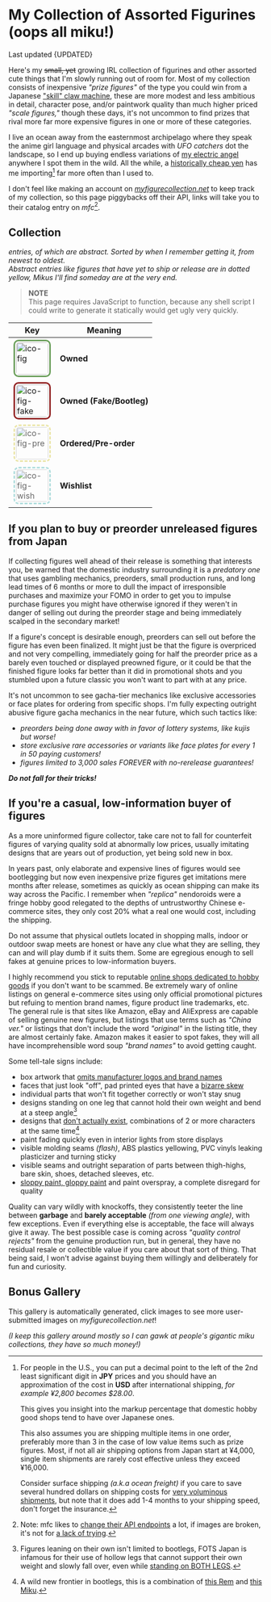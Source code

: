 <!-- started 2022/4/21 -->
<!-- updated 2024/7/18 -->

# My Collection of Assorted Figurines (oops all miku!)
Last updated {UPDATED}

Here's my ~~small, yet~~ growing IRL collection of figurines and other assorted cute things that I'm slowly running out of room for.
Most of my collection consists of inexpensive _"prize figures"_ of the type you could win from a Japanese ["skill" claw machine][claw], these are more modest and less ambitious in detail, character pose, and/or paintwork quality than much higher priced _"scale figures,"_ though these days, it's not uncommon to find prizes that rival more far more expensive figures in one or more of these categories.

I live an ocean away from the easternmost archipelago where they speak the anime girl language and physical arcades with _UFO catchers_ dot the landscape, so I end up buying endless variations of [my electric angel][micker] anywhere I spot them in the wild.
All the while, a [historically cheap yen][jpy] has me importing[^import] far more often than I used to.

I don't feel like making an account on _[myfigurecollection.net][mfc]_ to keep track of my collection, so this page piggybacks off their API, links will take you to their catalog entry on _mfc_[^api].

[claw]: https://www.youtube.com/watch?v=0Nh-k8OXhCo
[micker]: https://www.youtube.com/watch?v=f91sM4rI76w&hl=en
[mfc]: https://myfigurecollection.net
[jpy]: https://www.google.com/finance/quote/USD-JPY?window=5Y
[^api]:
	Note: mfc likes to [change their API endpoints][1] a lot, if images are broken, it's not for [a lack of trying][2].

	[1]: https://github.com/microsounds/microsounds.github.io/commit/10c49ea
	[2]: https://raw.githubusercontent.com/microsounds/microsounds.github.io/master/.scripts/fetch-figure-pics.sh
[^import]:
	For people in the U.S., you can put a decimal point to the left of the 2nd least significant digit in **JPY** prices and you should have an approximation of the cost in **USD** after international shipping,
	_for example ¥2,800 becomes $28.00_.

	This gives you insight into the markup percentage that domestic hobby good shops tend to have over Japanese ones.

	This also assumes you are shipping multiple items in one order, preferably more than 3 in the case of low value items such as prize figures.
	Most, if not all air shipping options from Japan start at ¥4,000, single item shipments are rarely cost effective unless they exceed ¥16,000.

	Consider surface shipping _(a.k.a ocean freight)_ if you care to save several hundred dollars on shipping costs for [very voluminous shipments][coffin], but note that it does add 1-4 months to your shipping speed, don't forget the insurance.

	[coffin]: https://www.google.com/search?q=amiami+shipping+%28200%7Ccoffin%29+box+site%3Areddit.com&tbm=isch

## Collection
<em><strong><span id="fig-count" style="font-size: 150%"></span></strong> entries,
	<strong><span id="fig-abs-count" style="font-size: 120%"></span></strong> of which are abstract.</em>
_Sorted by when I remember getting it, from newest to oldest._
<br />_Abstract entries like figures that have yet to ship or release are in dotted yellow, Mikus I'll find someday are at the very end._


<div id="fig-thumbs">
<noscript>
<blockquote>
<p><strong>NOTE</strong><br/>
	This page requires JavaScript to function, because any shell script I could write to generate it statically would get ugly very quickly.</p>
</blockquote>
</noscript>

</div>

<div class="aside right">

| Key | Meaning |
| -- | -- |
| ![ico-fig]({DOC_ROOT}/notes/assets/miku-nendo.jpg) | **Owned** |
| ![ico-fig-fake]({DOC_ROOT}/notes/assets/miku-nendo.jpg) | **Owned (Fake/Bootleg)** |
| ![ico-fig-pre]({DOC_ROOT}/notes/assets/miku-nendo.jpg) | **Ordered/Pre-order** |
| ![ico-fig-wish]({DOC_ROOT}/notes/assets/miku-nendo.jpg) | **Wishlist** |

</div>

## If you plan to buy or preorder unreleased figures from Japan
If collecting figures well ahead of their release is something that interests you, be warned that the domestic industry surrounding it is a _predatory one_ that uses gambling mechanics, preorders, small production runs, and long lead times of 6 months or more to dull the impact of irresponsible purchases and maximize your FOMO in order to get you to impulse purchase figures you might have otherwise ignored if they weren't in danger of selling out during the preorder stage and being immediately scalped in the secondary market!

If a figure's concept is desirable enough, preorders can sell out before the figure has even been finalized.
It might just be that the figure is overpriced and not very compelling, immediately going for half the preorder price as a barely even touched or displayed preowned figure, or it could be that the finished figure looks far better than it did in promotional shots and you stumbled upon a future classic you won't want to part with at any price.

It's not uncommon to see gacha-tier mechanics like exclusive accessories or face plates for ordering from specific shops.
I'm fully expecting outright abusive figure gacha mechanics in the near future, which such tactics like:
* _preorders being done away with in favor of lottery systems, like kujis but worse!_
* _store exclusive rare accessories or variants like face plates for every 1 in 50 paying customers!_
* _figures limited to 3,000 sales FOREVER with no-rerelease guarantees!_

***Do not fall for their tricks!***


## If you're a casual, low-information buyer of figures
As a more uninformed figure collector, take care not to fall for counterfeit figures of varying quality sold at abnormally low prices, usually imitating designs that are years out of production, yet being sold new in box.

In years past, only elaborate and expensive lines of figures would see bootlegging but now even inexpensive prize figures get imitations mere months after release, sometimes as quickly as ocean shipping can make its way across the Pacific.
I remember when _"replica"_ nendoroids were a fringe hobby good relegated to the depths of untrustworthy Chinese e-commerce sites, they only cost 20% what a real one would cost, including the shipping.

Do not assume that physical outlets located in shopping malls, indoor or outdoor swap meets are honest or have any clue what they are selling, they can and will play dumb if it suits them. Some are egregious enough to sell fakes at genuine prices to low-information buyers.

I highly recommend you stick to reputable [online shops dedicated to hobby goods](https://www.buyfags.moe/Full_guide#List_of_shops) if you don't want to be scammed.
Be extremely wary of online listings on general e-commerce sites using only official promotional pictures but refuing to mention brand names, figure product line trademarks, etc.
The general rule is that sites like Amazon, eBay and AliExpress are capable of selling genuine new figures, but listings that use terms such as _"China ver."_ or listings that don't include the word _"original"_ in the listing title, they are almost certainly fake.
Amazon makes it easier to spot fakes, they will all have incomprehensible word soup _"brand names"_ to avoid getting caught.

Some tell-tale signs include:
* box artwork that [omits manufacturer logos and brand names](https://myfigurecollection.net/picture/2402764)
* faces that just look "off", pad printed eyes that have a [bizarre skew](https://myfigurecollection.net/picture/2182516)
* individual parts that won't fit together correctly or won't stay snug
* designs standing on one leg that cannot hold their own weight and bend at a steep angle[^fotsjapan]
* designs that [don't actually exist](https://myfigurecollection.net/picture/3267308), combinations of 2 or more characters at the same time[^rem]
* paint fading quickly even in interior lights from store displays
* visible molding seams _(flash)_, ABS plastics yellowing, PVC vinyls leaking plasticizer and turning sticky
* visible seams and outright separation of parts between thigh-highs, bare skin, shoes, detached sleeves, etc.
* [sloppy paint, gloppy paint](https://myfigurecollection.net/picture/2529349) and paint overspray, a complete disregard for quality

Quality can vary wildly with knockoffs, they consistently teeter the line between **garbage** and **barely acceptable** _(from one viewing angle)_, with few exceptions. Even if everything else is acceptable, the face will always give it away.
The best possible case is coming across _"quality control rejects"_ from the genuine production run, but in general, they have no residual resale or collectible value if you care about that sort of thing.
That being said, I won't advise against buying them willingly and deliberately for fun and curiosity.

[^rem]: A wild new frontier in bootlegs, this is a combination of
	[this Rem](https://myfigurecollection.net/item/1047417) and [this Miku](https://myfigurecollection.net/item/944728).

[^fotsjapan]:
	Figures leaning on their own isn't limited to bootlegs, FOTS Japan is infamous for their use of hollow legs that cannot support their own weight and slowly fall over, even while
	[standing on BOTH LEGS](https://old.reddit.com/r/AnimeFigures/comments/if2feq/just_dont_buy_how_heavy_are_the_dumbbells_you/).

## Bonus Gallery
This gallery is automatically generated, click images to see more user-submitted images on _myfigurecollection.net_!

_(I keep this gallery around mostly so I can gawk at people's gigantic miku collections, they have so much money!)_

<div class="gallery" id="fig-gallery">
</div>

<style type="text/css">
	[alt*="fig"] {
		border-radius: 10px;
		border: 3px #6B9F5B solid;
		padding: 2px;
		margin: 2px;
		height: 64px;
		width: 64px;
	}
	[alt*="fig"]:hover { opacity: unset; }
	[alt*="fake"] {	border: 3px #932525 solid; }
	[alt*="pre"] {	border: 3px #E1D97A dashed; opacity: 65%; }
	[alt*="wish"] {	border: 3px #86CDCD dashed; opacity: 65%; }
</style>

<script type="text/javascript">
/* <![CDATA[ */
'use strict';

var figs = [
	/* MFC id, unknown MFC image hash key, alt text description
	 * MFC ids prepended with x are knockoffs
	 */

	[ '1916908', 'fbd46', 'sega fuwa puchi nuigurumi L miku magical mirai 2023 plush (2023)' ],
	[ '1877039', '26931', 'good smile dress up darling kuroe shikuzu nendoroid #2172 (2023)' ],
	[ '12638', '7c73a', 'gift nendoroid plus #02 hachune miku articulated plush  (2011)' ],
	[ '549357', 'f1872', 'good smile gochiusa hotto cocoa nendoroid #798 (2017)' ],
	[ '1131770', 'e27f8', 'good smile rozen maiden suiseiseki nendoroid #1710 (2022)' ],
	[ 'p2222288', '18548', 'taito artist masterpiece+ miku birthday 2024 flower ver. (2024)' ],
	[ 'p2256547', 'c9e2e', 'good smile pop up parade miku v2 translucent color ver. (2024)' ],
	[ 'p1941522', 'd96e1', 'max factory plamatea miku 16th birthday ver. model kit (2024)' ],
	[ 'p2210315', '79581', 'good smile world is mine miku 2024 ver. nendoroid #2430 (2024)' ],
	[ '1764164', 'be850', 'good smile huggy miku trading fig (2023)' ],
	[ 'p1956669', '6491b', 'good smile miku v3 nendoroid #2360 (2024)' ],
	[ '287708', 'e0015', 'good smile gochiusa kafu chino nendo #558 (2017)' ],
	[ 'p1876376', 'e225c', 'good smile cinnamoroll miku nendo #2306 (2024)' ],
	[ '861021', '9c203', 'sega preciality special nuigurumi (fuwafuwa mega jumbo) miku plush (2019)' ],
	[ 'p1781933', 'ecbab', 'design coco miku senbonzakura 10th anniv. ver 1/7 scale (2025)' ],
	[ '1974911', 'db59b', 'furyu bicute bunnies miku rurudo ver. (2024)' ],
	[ '2004539', 'ade3e', 'taito miku x rody artist masterpiece+ 39 ver. (2024)' ],
	[ 'p236103', '74cf9', 'freeing b-style hatsune miku V3 1/4 scale (2016)' ],
	[ '1911915', 'e3093', 'good smile komi-san maid outfit pop up parade (2024)' ],
	[ '1941969', '7b67e', 'good smile DECO*27 vampire jirai miku nendoroid #2239 (2024)' ],
	[ '186', '94494', 'good smile miku nendoroid #033 (2008)' ],
	[ '1656', 'ca554', 'good smile hachune miku nendoroid #042 (2008)' ],
	[ '1009', '633df', 'good smile kagamine len nendoroid #040 (2008)' ],
	[ '1008', '310fa', 'good smile kagamine rin nendoroid #039 (2008)' ],
	[ '117503', 'e371a', 'good smile mikudayo nendoroid #299 (2013)' ],
	[ '23566', '13463', 'volks moekore plus miku encore #03.9 1/6 scale (2010)' ],
	[ '331720', 'f9209', 'good smile project diva ha2ne miku nendoroid co-de (2016)' ],
	[ '22229', '658b2', 'sega hatsune miku PM figure (2010)' ],
	[ '266283', 'f0162', 'taito hatsune miku mamama style api miku (2015)' ],
	[ '12037', 'bbc47', 'max factory miku live stage ver. (wonfes 2009) figma #EX-003 (2009)' ],
	[ '153162', '8abda', 'good smile snow miku 2014 rabbit yukine nendoroid #380 (2014)' ],
	[ '5737', '2e05d', 'good smile kagami hiiragi \'MikkuMiku\' lucky star OVA nendoroid #062 (2009)' ],
	[ '59755', 'c2133', 'max factory hatsune miku append figma #100 (2011)' ],
	[ '78582', '5dc32', 'good smile hatsune miku append nendoroid #194 (2012)' ],
	[ '757554', '0b003', 'good smile miku cheerful ver. nendoroid #1001 (2011)' ],
	[ '287701', 'bb9fe', 'good smile mitchie m the greatest idol miku 1/8 scale (2016)' ],
	[ '41459', '30b7f', 'good smile miku absolute HMO edition nendoroid #129 (2011)' ],
	[ '861021', '9c203', 'sega preciality special nuigurumi (fuwafuwa mega jumbo) miku plush (2019)' ],
	[ '1849001', '85dfd', 'gift hatsune miku nt fumo plush (2023)' ],
	[ '1876348', 'f08ca', 'good smile miku 16th birthday ~dear creators~ nendoroid #2222 (2023)' ],
	[ '1189085', '8fa69', 'good smile hatsune miku nt 1/8 scale (2023)' ],
	[ '1258843', '55d3c', 'furyu f-nex hatsune miku chronicle 1/7 scale (2022)' ],
	[ '926772', '68615', 'good smile racing miku 2020 nendoroid #1293 (2020)' ],
	[ '1711391', '32d0d', 'taito kuji miku 39 no hi kinen kuji B prize (2023)' ],
	[ '998275', 'e47b6', 'taito miku 3rd season autumn ver. (2020)' ],
	[ '144335', '72a4a', 'max factory figma miku 2.0 #200 (2013)' ],
	[ '604387', '623bc', 'good smile miku 10th anniv. ver. nendoroid #831 (2018)' ],
	[ '12040', '74b0d', 'good smile hatsune miku CM ver. 1/8 scale (2009)' ],
	[ '29253', 'cb8f3', 'max factory miku tony ver. 1/7 scale (2011)' ],
	[ '186', '94494', 'good smile miku nendoroid #33 (2008)' ],
	[ '136444', '8be06', 'good smile miku 2.0 nendoroid #300 (2013)' ],
	[ '61333', '02c3e', 'good smile miku 1/8 scale lat-type ver. (2011)' ],
	[ '548722', '507c3', 'good smile hatsune miku v4x 1/8 scale (2018)' ],
	[ '187', 'c29a5', 'good smile hatsune miku 1/8 scale (2008)' ],
	[ 'p546853', 'be182', 'bandai figure-rise bust miku model kit (2017)' ],
	[ '1840070', '41610', 'good smile needy girl overdose kangel nendoroid #2201 (2023)' ],
	[ '289034', '83d4b', 'sega project diva arcade miku infinity module SPM (2015)' ],
	[ '1370076', '897d0', 'furyu bicute bunnies miku street ver. (2022)' ],
	[ '1210391', 'ebe3e', 'furyu bicute bunnies miku white bunny pearl ver. (2022)' ],
	[ '1419501', '49579', 'good smile racing miku 2022 nendoroid #1839 (2022)' ],
	[ '1503807', '54464', 'good smile magical mirai 2021 miku nendoroid #1940 (2022)' ],
	[ '1407723', 'd9878', 'taito big nuigurumi miku winter ver. (type B) (2021)' ],
	[ '1635003', 'ea804', 'taito wonderland puss in boots miku (2023)' ],
	[ '36788', '5b203', 'sega kagamine len EX figure (2010)' ],
	[ '1495055', 'eda04', 'bandai q posket miku v4x type a (2022)' ],
	[ '1796930', '5b192', 'max limited yurayura head miku nt (2023)' ],
	[ '1796928', '82839', 'max limited yurayura head miku (2023)' ],
	[ '1473760', 'fe3fe', 'good smile inugami korone nendoroid #1861 (2022)' ],
	[ '1473759', '90d6e', 'good smile nekomata okayu nendoroid #1860 (2022)' ],
	[ '1782785', 'da0ba', 'furyu exceed creative miku cyber future ver. (2023)' ],
	[ '1618453', '71b24', 'good smile pop up parade needy girl overdose kangel (2023)' ],
	[ '1780064', '90bb0', 'taito miku artist masterpiece+ birthday 2023 ver. (2023)' ],
	[ '1873722', '9565c', 'taito miku fashion figure uniform ver. (2024)' ],
	[ '1696654', '98c36', 'furyu miku flower fairy noodle stopper (2023)' ],
	[ '945860', '6ae97', 'good smile miku nendoroid doll (2020)' ],
	[ '1226915', '4beb0', 'good smile miku date outfit ver. nendoroid doll (2023)' ],
	[ '1616455', '1154b', 'good smile pop up parade ver. L DECO*27 vampire jirai miku (2023)' ],
	[ '1779734', 'fb6e1', 'taito miku fashion figure subculture ver. (2023)' ],
	[ '1335582', '0d57a', 'sega sakura miku v3 SPM (2022)' ],
	[ '1571286', '15051', 'sega miku christmas 2022 SPM (2022)' ],
	[ '1479579', '350f9', 'sega miku 15th anniversary kei ver. SPM (2022)' ],
	[ '1549222', '43de2', 'sega miku 15th anniversary zhou ver. SPM (2022)' ],
	[ '1376115', '30a86', 'good smile racing AMG 2021 SUPER GT round 3 1/64 scale diecast car (2022)' ],
	[ '1275355', '94c12', 'sega preciality special nuigurumi sakura miku (2022)' ],
	[ '1213389', '85cfa', 'good smile genshin impact venti nendoroid #1795 (2022)' ],
	[ '1189088', 'f9b14', 'good smile hatsune miku nt nendoroid #1701 (2022)' ],
	[ '1662862', 'a6288', 'moeyu miku embroidered blanket hoodie (2022)' ],
	[ '1499800', '04668', 'taito miku artist masterpiece latidos 2022 ver. (2022)' ],
	[ '1220581', 'b0f34', 'taito miku artist masterpiece pricess arabian ver. (2021)' ],
	[ 'x1214387', 'ea438', 'knockoff taito miku wonderland rapunzel (2021)' ],
	[ 'x314683', 'e7d29', 'knockoff sega miku fuwa fuwa nuigurumi plush (strap) (2015)' ],
	[ 'x370088', '27dfa', 'knockoff sega miku fuwa fuwa mega jumbo nuigurumi plush (2016)' ],
	[ 'x514129', '00fa6', 'knockoff sega nyanko miku fuwafuwa nuigurumi plush (2017)' ],
	[ 'x809190', '8d2a0', 'knockoff furyu miku noodle stopper figure (2019)' ],
	[ '1536233', '7215f', 're-ment miku miku room miniature diorama trading fig 8/8 set (2022)' ],
	[ 'x2987', '9fa5f', 'knockoff max factory figma miku #014 (2008)' ],
	[ '401018', 'bfb66', 'sega project diva innocent SPM miku (2016)' ],
	[ '718192', '29017', 'hatsune miku 2nd season Winter ver. (2018)' ],
	[ '1251026', 'e36e0', 'bandai q posket miku type a (2021)' ],
	[ '944728', 'c98b0', 'furyu miku bicute bunnies original ver. (2020)' ],
	[ '1311067', 'f43ff', 'taito miku artist masterpiece princess alice (2022)' ],
	[ '1141381', 'fe94b', 'taito miku artist masterpiece birthday 2021 (14th anniv.) (2021)' ],
	[ '1293291', 'c95e9', 'furyu sakura miku noodle stopper (2022)' ],
	[ '886807', '5b4b2', 'taito sakura miku 2020 ver. (2020)' ],
	[ '1216990', '90105', 'bandai espresto racing miku 2020 (2021)' ],
	[ '1035745', 'ba361', 'sega project diva mega 39\'s breathe you miku SPM (2021)' ],
	[ '1112719', '82ba8', 'taito miku big nuigurumi plush (2021)' ],
	[ '756832', 'd4634', 'taito hatsune miku 2nd season Spring ver. (2019)' ],
	[ '776143', '679aa', 'taito hatsune miku 2nd season Summer ver. (2019)' ],
	[ '4741', '89b30', 'sega hatsune miku EX figure (2008)' ],
	[ '1631369', '25b00', 'sega smiling miku nesoberi nuigurumi (strap) (2016)' ],
	[ '798190', 'f61e7', 'sega sakura miku SPM (2019)' ],
	[ '720383', '21905', 'sega fate/extella link astolfo SPM (2018)' ],
	[ '693275', 'f40e6', 'sega CHANxCO miku mega jumbo nuigurumi plush (2018)' ],
	[ '675904', '1161e', 'good smile gochiusa kirima sxarp nendoroid #929 (2018)' ],
	[ '689123', '2750f', 'good smile snow princess miku nendoroid #1000 (2019)' ],
	[ '464596', 'd0803', 'good smile konosuba megumin nendoroid #725 (2017)' ],
	[ '440687', '507c1', 'sega project diva X miku SPM (2016)' ],
	[ '583734', 'ccf32', 'sega touhou project izayoi sakuya PM figure (2017)' ],
	[ '200768', '28f48', 'funko pop rocks miku #039 (2014)' ],
	[ '246546', '9cbfc', 'sega project diva F2nd miku PM figure (2015)' ],
	[ 'x287774', 'f7c92', 'knockoff good smile umaru-chan nendoroid #524 (2015)' ],
	[ 'x26113', 'a69e3', 'knockoff good smile snow miku nendoroid #150 (2010)' ],
	[ '198604', '64215', 'sega project diva 2nd miku PM figure (2014)' ],
	[ '47413', 'd5289', 'banpresto akira kogami ichiban kuji H prize kyun-chara (2010)' ],
	[ '167123', '00cd8', 'sega project diva arcade miku PM figure (2012)' ],
	[ '100292', '0bb7d', 'great eastern entertainment hatsune miku plush (2012)' ],
	[ 'w66010', '03aa7', 'good smile miku support ver. nendoroid #170 (2011)' ],
	[ 'w370088', '27dfa', 'sega fuwafuwa mega jumbo miku plush (2016)' ],
	[ 'w451821', '07e74', 'good smile hatsune miku nendoroid JUMBO (2016)' ],
	[ 'w945858', 'b91b5', 'good smile hatsune miku v4x nendoroid #1309 (2020)' ],
	[ 'w1085480', 'f2b12', 'furyu f-nex miku nekomimi headphone ver. 1/7 scale (2022)' ],
	[ 'w198011', '69a8c', 'max factory project diva 2nd mikuzukin miku 1/7 scale (2015)' ],
	[ 'w236245', '829af', 'good smile tell your world miku 1/8 scale (2015)' ],
	[ 'w78591', '8da12', 'max factory miku HSP ver. 1/7 scale (2012)' ],
	[ 'w1917313', 'f91ef', 'sega miku x cinnamoroll premium noodle stopper (2024)' ],
	[ 'w1954286', 'fc3b4', 'sega luminasta miku x cinnamoroll (2024)' ],
	[ 'w1460097', '41456', 'spiritale miku my queen!! 1/7 scale (2024)' ],
	[ 'w1623825', '9afc4', 'spiritale miku birthday 2022 polaris ver. 1/7 scale (2024)' ],
	[ 'w1974621', 'fbc70', 'taito miku fashion figure lolita (lmao) (2024)' ],

];

var thumbs = document.getElementById('fig-thumbs');
var gallery = document.getElementById('fig-gallery');

/* item count */
document.getElementById('fig-count').innerHTML = figs.length;

for (var i in figs) {
	var id = figs[i][0];
	var hash = figs[i][1];
	var title = figs[i][2];
	var alt = 'ico-fig';
	switch (id.charAt(0)) {
		case 'x': id = id.slice(1); alt = alt + '-fake'; break;
		case 'p': id = id.slice(1); alt = alt + '-pre'; break;
		case 'w': id = id.slice(1); alt = alt + '-wish'; break;
	}

	var l1, l2, l3;

	/* icons */
	l1 = document.createElement('a');
	l1.href= 'https://myfigurecollection.net/item/' + id;

		l2 = document.createElement('img');
		l2.alt = alt;
		l2.title = title;
		l2.src = 'https://static.myfigurecollection.net/upload/items/0/'
			+ id + '-' + hash + ".jpg";
		l1.appendChild(l2);

	thumbs.appendChild(l1);

	/* gallery, don't include entries I don't have */
	if (alt == 'ico-fig') {
		l1 = document.createElement('p');

			l2 = document.createElement('a');
			l2.href = 'https://myfigurecollection.net/pictures.php?itemId=' + id;

				l3 = document.createElement('img');
				l3.src = 'https://static.myfigurecollection.net/upload/items/1/'
					+ id + '-' + hash + ".jpg";
				l3.title = title;
				l3.alt = 'nolink';
				l2.appendChild(l3);

		l1.appendChild(l2);
		gallery.appendChild(l1);
	}
	else {
		/* abstract item count */
		document.getElementById('fig-abs-count').innerHTML =
			(document.getElementById('fig-abs-count').innerHTML | 0) + 1;
	}
}

/* ]]> */
</script>
